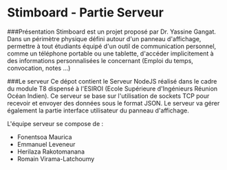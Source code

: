 Stimboard - Partie Serveur
==========================

###Présentation
Stimboard est un projet proposé par Dr. Yassine Gangat. 
Dans un périmètre physique défini autour d'un panneau d'affichage, permettre à tout étudiants équipé d'un outil de communication personnel, comme un téléphone portable ou une tablette, d'accéder implicitement à des informations personnalisées le concernant (Emploi du temps, convocation, notes ...)


###Le serveur
Ce dépot contient le Serveur NodeJS réalisé dans le cadre du module T8 dispensé à l'ESIROI (Ecole Supérieure d'Ingénieurs Réunion Océan Indien).
Ce serveur se base sur l'utilisation de sockets TCP pour recevoir et envoyer des données sous le format JSON. Le serveur va gérer également la partie interface utilisateur du panneau d'affichage.

L'équipe serveur se compose de :
	
- Fonentsoa Maurica
- Emmanuel Leveneur
- Herilaza Rakotomanana
- Romain Virama-Latchoumy

